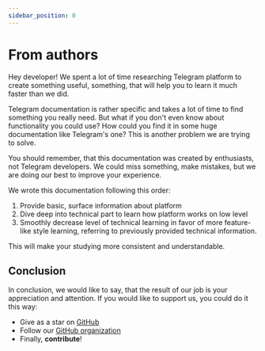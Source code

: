 ```yaml
---
sidebar_position: 0
---
```


# From authors

Hey developer! We spent a lot of time researching Telegram platform to create
something useful, something, that will help you to learn it much faster than we
did.

Telegram documentation is rather specific and takes a lot of time to find
something you really need. But what if you don't even know about functionality
you could use? How could you find it in some huge documentation like Telegram's
one? This is another problem we are trying to solve.

You should remember, that this documentation was created by enthusiasts, not
Telegram developers. We could miss something, make mistakes, but we are doing
our best to improve your experience.

We wrote this documentation following this order:

1. Provide basic, surface information about platform
2. Dive deep into technical part to learn how platform works on low level
3. Smoothly decrease level of technical learning in favor of more feature-like
   style learning, referring to previously provided technical information.

This will make your studying more consistent and understandable.

## Conclusion

In conclusion, we would like to say, that the result of our job is your
appreciation and attention. If you would like to support us, you could do it
this way:

- Give as a star on [GitHub](https://github.com/Telegram-Web-Apps/twa)
- Follow our [GitHub organization](https://github.com/Telegram-Web-Apps)
- Finally, **contribute**!